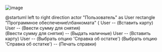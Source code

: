 ![image](https://github.com/Geheneeike/0/assets/161126818/e9b98ae2-5477-4f25-bfed-d8c4497f6bc6)




@startuml
left to right direction
actor "Пользователь" as User
rectangle "Программное обеспечение\nбанкомата" {
User -- (Вставить карту)
User -- (Ввести сумму для снятия)    
(Ввести сумму для снятия) -- (Выдать наличные)
User -- (Вставить карту)
User -- (Выбрать опцию 'Справка об остатке')
(Выбрать опцию 'Справка об остатке') -- (Печать справки)
